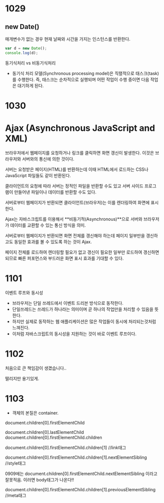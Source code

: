 <h1>
    1029


## new Date()

매개변수가 없는 경우 현재 날짜와 시간을 가지는 인스턴스를 반환한다.

```javascript
var d = new Date();
console.log(d); 
```



동기식처리 vs 비동기식처리

- 동기식 처리 모델(Synchronous processing model)은 직렬적으로 태스크(task)를 수행한다. 즉, 태스크는 순차적으로 실행되며 어떤 작업이 수행 중이면 다음 작업은 대기하게 된다.



<h1>
    1030
</h1>

# Ajax (Asynchronous JavaScript and XML)

브라우저에서 웹페이지를 요청하거나 링크를 클릭하면 화면 갱신이 발생한다. 이것은 브라우저와 서버와의 통신에 의한 것이다.



서버는 요청받은 페이지(HTML)를 반환하는데 이때 HTML에서 로드하는 CSS나 JavaScript 파일들도 같이 반환된다. 

클라이언트의 요청에 따라 서버는 정적인 파일을 반환할 수도 있고 서버 사이드 프로그램이 만들어낸 파일이나 데이터를 반환할 수도 있다. 

서버로부터 웹페이지가 반환되면 클라이언트(브라우저)는 이를 렌더링하여 화면에 표시한다.

Ajax는 자바스크립트를 이용해서 **비동기적(Asynchronous)**으로 서버와 브라우저가 데이터를 교환할 수 있는 통신 방식을 의미.

서버로부터 웹페이지가 반환되면 화면 전체를 갱신해야 하는데 페이지 일부만을 갱신하고도 동일한 효과를 볼 수 있도록 하는 것이 Ajax. 

페이지 전체를 로드하여 렌더링할 필요가 없고 갱신이 필요한 일부만 로드하여 갱신하면 되므로 빠른 퍼포먼스와 부드러운 화면 표시 효과를 기대할 수 있다.



<h1>
    1101
</h1>

이벤트 루프와 동시성

- 브라우저는 단일 쓰레드에서 이벤트 드리븐 방식으로 동작한다.
- 단일쓰레드는 쓰레드가 하나라는 의미이며 곧 하나의 작업만을 처리할 수 있음을 뜻한다.
- 하지만 실제로 동작하는 웹 애플리케이션은 많은 작업들이 동시에 처리되는것처럼 느껴진다.
- 이처럼 자바스크립트의 동시성을 지원하는 것이 바로 이벤트 루프이다.



<h1>
    1102
</h1>

처음으로 큰 책임감이 생겼습니다..

떨리지만 용기있게.



<h1>
    1103
</h1>

- 객체의 본질은 container.

document.children[0].firstElementChild 	

document.children[0].lastElementChild 		document.children[0].firstElementChild.children		

document.children[0].firstElementChild.children[1]		//link태그

document.children[0].firstElementChild.children[1].nextElementSibling 		//style태그

0909에는 document.children[0].firstElementChild.nextElementSibling 이라고 잘못적음. 이러면 body태그가 나온다!!

document.children[0].firstElementChild.children[1].previousElementSibling	//meta태그
